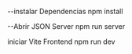 --instalar Dependencias
npm install

--Abrir JSON Server
npm run server

iniciar Vite Frontend
npm run dev

